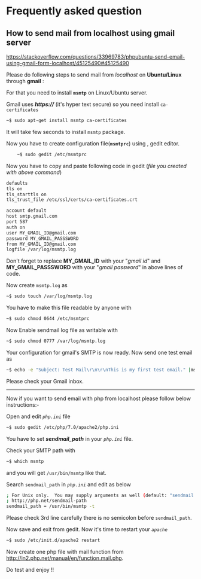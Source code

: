# Frequently asked question

## How to send mail from localhost using gmail server

<https://stackoverflow.com/questions/33969783/phpubuntu-send-email-using-gmail-form-localhost/45125490#45125490>

Please do following steps to send mail from *localhost* on **Ubuntu/Linux** through **gmail** :

For that you need to install **`msmtp`** on Linux/Ubuntu server.

Gmail uses ***https://*** (it's hyper text secure) so you need install `ca-certificates`

```bash
~$ sudo apt-get install msmtp ca-certificates
```

It will take few seconds to install `msmtp` package.

Now you have to create configuration file(**`msmtprc`**) using , gedit editor.

```bash
    ~$ sudo gedit /etc/msmtprc
```

Now you have to copy and paste following code in gedit (*file you created with above command*) 

```bash
defaults
tls on
tls_starttls on
tls_trust_file /etc/ssl/certs/ca-certificates.crt

account default
host smtp.gmail.com
port 587
auth on
user MY_GMAIL_ID@gmail.com
password MY_GMAIL_PASSSWORD
from MY_GMAIL_ID@gmail.com
logfile /var/log/msmtp.log
```

Don't forget to replace **MY_GMAIL_ID** with your "*gmail id*" and **MY_GMAIL_PASSSWORD** with your "*gmail password*" in above lines of code.

Now create `msmtp.log` as

```bash
~$ sudo touch /var/log/msmtp.log
```

You have to make this file readable by anyone with

```bash
~$ sudo chmod 0644 /etc/msmtprc
```

Now Enable sendmail log file as writable with

```bash
~$ sudo chmod 0777 /var/log/msmtp.log
```

Your configuration for gmail's SMTP is now ready. Now send one test email as

```bash
~$ echo -e "Subject: Test Mail\r\n\r\nThis is my first test email." |msmtp --debug --from=default -t MY_GMAIL_ID@gmail.com
```

 Please check your Gmail inbox.

----------

Now if you want to send email with php from localhost please follow below instructions:-

Open and edit *`php.ini`* file

```bash
~$ sudo gedit /etc/php/7.0/apache2/php.ini
```

You have to set ***sendmail_path*** in your *`php.ini`* file.

Check your SMTP path with

```bash
~$ which msmtp
```

and you will get `/usr/bin/msmtp` like that.

Search `sendmail_path` in *`php.ini`* and edit as below

```bash
; For Unix only.  You may supply arguments as well (default: "sendmail -t -i").
; http://php.net/sendmail-path
sendmail_path = /usr/bin/msmtp -t
```

Please check 3rd line carefully there is no semicolon before `sendmail_path`.

Now save and exit from gedit. Now it's time to restart your *`apache`*

```bash
~$ sudo /etc/init.d/apache2 restart
```

Now create one php file with mail function from http://in2.php.net/manual/en/function.mail.php.

Do test and enjoy !!
